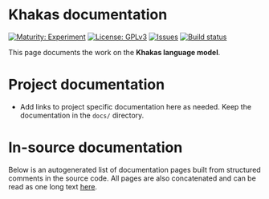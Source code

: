 # Khakas documentation

[![Maturity: Experiment](https://img.shields.io/badge/Maturity-Experiment-black.svg)](https://giellalt.github.io/MaturityClassification.html)
[![License: GPLv3](https://img.shields.io/badge/License-GPLv3-blue.svg)](https://www.gnu.org/licenses/gpl-3.0)
[![Issues](https://img.shields.io/github/issues/giellalt/lang-kjh)](https://github.com/giellalt/lang-kjh/issues)
[![Build status](https://github.com/giellalt/lang-kjh/workflows/Speller%20CI+CD/badge.svg)](https://github.com/giellalt/lang-kjh/actions)

This page documents the work on the **Khakas language model**. 

# Project documentation

* Add links to project specific documentation here as needed. Keep the documentation in the `docs/` directory.

# In-source documentation

Below is an autogenerated list of documentation pages built from structured comments in the source code. All pages are also concatenated and can be read as one long text [here](kjh.md).
